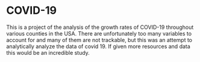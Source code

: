 # COVID-19

This is a project of the analysis of the growth rates of COVID-19 throughout various counties in the USA. There are unfortunately too many variables to account for and many of them are not trackable, but this was an attempt to analytically analyze the data of covid 19. If given more resources and data this would be an incredible study. 
